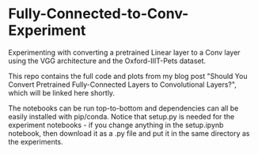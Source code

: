 # Fully-Connected-to-Conv-Experiment
Experimenting with converting a pretrained Linear layer to a Conv layer using the VGG architecture and the Oxford-IIIT-Pets dataset.

This repo contains the full code and plots from my blog post "Should You Convert Pretrained Fully-Connected Layers to Convolutional Layers?", which will be linked here shortly.

The notebooks can be run top-to-bottom and dependencies can all be easily installed with pip/conda. Notice that setup.py is needed for the experiment notebooks - if you change anything in the setup.ipynb notebook, then download it as a .py file and put it in the same directory as the experiments.
